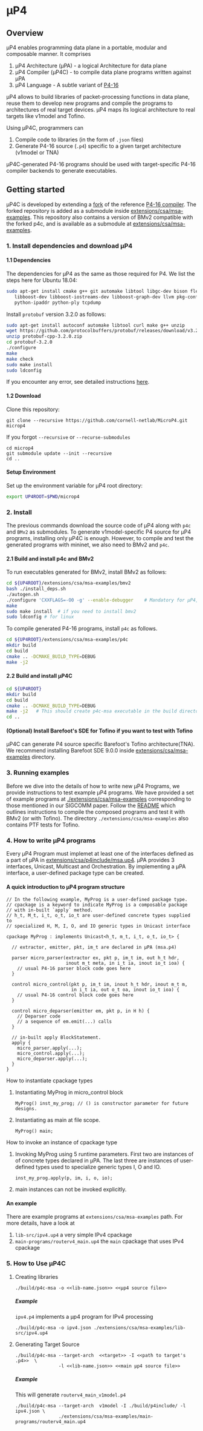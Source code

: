 # μP4 

## Overview
μP4 enables programming data plane in a portable, modular and composable manner. 
It comprises 
1. μP4 Architecture (μPA) - a logical Architecture for data plane
2. μP4 Compiler (μP4C) - to compile data plane programs written against μPA 
3. μP4 Language - A subtle variant of [P4-16](https://p4.org/p4-spec/docs/P4-16-v1.2.1.html)

μP4 allows to build libraries of packet-processing functions in data plane, reuse 
them to develop new programs and compile the programs to architectures of real 
target devices. μP4 maps its logical architecture to real targets like v1model and Tofino.

Using μP4C, programmers can 
1. Compile code to libraries (in the form of `.json` files)
2. Generate P4-16 source (`.p4`) specific to a given target architecture (v1model or TNA)

μP4C-generated P4-16 programs should be used with target-specific P4-16 compiler backends to generate executables.


## Getting started
μP4C is developed by extending a [fork](https://github.com/hksoni/p4c) of the reference
[P4-16 compiler](https://github.com/p4lang/p4c). The forked repository is
added as a submodule inside [extensions/csa/msa-examples](https://github.com/cornell-netlab/MicroP4/tree/master/extensions/csa/msa-examples).
This repository also contains a version of BMv2 compatible with the forked p4c, and is available as a submodule at [extensions/csa/msa-examples](https://github.com/hksoni/behavioral-model/tree/ed0174d54fc12f28b3b7371a7613d6303143daea).

### 1. Install dependencies and download μP4
#### 1.1 Dependencies
The dependencies for μP4 as the same as those required for P4. We list the steps here for Ubuntu 18.04:
```bash
sudo apt-get install cmake g++ git automake libtool libgc-dev bison flex libfl-dev libgmp-dev \
   libboost-dev libboost-iostreams-dev libboost-graph-dev llvm pkg-config python python-scapy \
   python-ipaddr python-ply tcpdump
```

Install `protobuf` version 3.2.0 as follows:
```bash
sudo apt-get install autoconf automake libtool curl make g++ unzip
wget https://github.com/protocolbuffers/protobuf/releases/download/v3.2.0/protobuf-cpp-3.2.0.zip
unzip protobuf-cpp-3.2.0.zip
cd protobuf-3.2.0
./configure
make
make check
sudo make install
sudo ldconfig
```
If you encounter any error, see detailed instructions [here](https://github.com/hksoni/p4c#dependencies).



#### 1.2 Download
Clone this repository: 
```
git clone --recursive https://github.com/cornell-netlab/MicroP4.git microp4 
```

If you forgot `--recursive` or `--recurse-submodules`
```
cd microp4
git submodule update --init --recursive
cd ..
```

#### Setup Environment
Set up the environment variable for μP4 root directory:
```bash
export UP4ROOT=$PWD/microp4
```


### 2. Install 
The previous commands download the source code of μP4 along with `p4c` and `BMv2` as submodules.
To generate v1model-specific P4 source for μP4 programs, installing only μP4C is enough.
However, to compile and test the generated programs with mininet, we also need to BMv2 and `p4c`.

#### 2.1 Build and install p4c and BMv2
To run executables generated for BMv2, install BMv2 as follows:
```bash
cd ${UP4ROOT}/extensions/csa/msa-examples/bmv2
bash ./install_deps.sh
./autogen.sh
./configure 'CXXFLAGS=-O0 -g' --enable-debugger    # Mandatory for μP4, because I will need logs in error scenarios. :)
make
sudo make install  # if you need to install bmv2
sudo ldconfig # for linux
```

To compile generated P4-16 programs, install `p4c` as follows.
```bash
cd ${UP4ROOT}/extensions/csa/msa-examples/p4c
mkdir build
cd build
cmake .. -DCMAKE_BUILD_TYPE=DEBUG 
make -j2
```

#### 2.2 Build and install μP4C
```bash
cd ${UP4ROOT}
mkdir build
cd build
cmake .. -DCMAKE_BUILD_TYPE=DEBUG  
make -j2   # This should create p4c-msa executable in the build directory 
cd ..
```

#### (Optional) Install Barefoot's SDE for Tofino if you want to test with Tofino
μP4C can generate P4 source specific Barefoot's Tofino architecture(TNA).
We recommend installing Barefoot SDE 9.0.0 inside [extensions/csa/msa-examples](https://github.com/cornell-netlab/MicroP4/tree/master/extensions/csa/msa-examples) directory.




### 3. Running examples
Before we dive into the details of how to write new μP4 Programs, we provide instructions to test example μP4 programs.
We have provided a set of example programs at [./extensions/csa/msa-examples](https://github.com/cornell-netlab/MicroP4/tree/master/extensions/csa/msa-examples) corresponding to those mentioned in our SIGCOMM paper.
Follow the [README](https://github.com/cornell-netlab/MicroP4/tree/master/extensions/csa/msa-examples/README.md) which outlines instructions to compile the composed programs and test it with BMv2 (or with Tofino). The directory `./extensions/csa/msa-examples` also contains PTF tests for Tofino.


### 4. How to write μP4 programs
Every μP4 Program must implemet at least one of the interfaces defined as a part of 
μPA in [extensions/csa/p4include/msa.up4](https://github.com/cornell-netlab/MicroP4/blob/master/extensions/csa/p4include/msa.up4). 
μPA provides 3 interfaces, Unicast, Multicast and Orchestration. By implementing a μPA interface, a user-defined package type can be created. 

#### A quick introduction to μP4 program structure
```
// In the following example, MyProg is a user-defined package type.
// cpackage is a keyword to indicate MyProg is a composable package 
// with in-built `apply` method.
// h_t, M_t, i_t, o_t, io_t are user-defined concrete types supplied to 
// specialized H, M, I, O, and IO generic types in Unicast interface

cpackage MyProg : implements Unicast<h_t, m_t, i_t, o_t, io_t> {

  // extractor, emitter, pkt, im_t are declared in μPA (msa.p4)
  
  parser micro_parser(extractor ex, pkt p, im_t im, out h_t hdr,          
                      inout m_t meta, in i_t ia, inout io_t ioa) {
    // usual P4-16 parser block code goes here
  }
  
  control micro_control(pkt p, im_t im, inout h_t hdr, inout m_t m,   
                        in i_t ia, out o_t oa, inout io_t ioa) {
    // usual P4-16 control block code goes here
  }
  
  control micro_deparser(emitter em, pkt p, in H h) {
    // Deparser code
    // a sequence of em.emit(...) calls
  }
  
  // in-built apply BlockStatement.
  apply {
    micro_parser.apply(...);
    micro_control.apply(...);
    micro_deparser.apply(...);
  }
}
```

How to instantiate cpackage types
   1. Instantiating MyProg in micro_control block
      ```
      MyProg() inst_my_prog; // () is constructor parameter for future designs.
      ```
   2. Instantiating as main at file scope.
      ```
      MyProg() main; 
      ```

How to invoke an instance of cpackage type

   1. Invoking MyProg using 5 runtime parameters. 
      First two are instances of of concrete types declared in μPA.
      The last three are instances of user-defined types used 
      to specialize generic types I, O and IO. 
      ```
      inst_my_prog.apply(p, im, i, o, io); 
      ```

   2. main instances can not be invoked explicitly.

#### An example
There are example programs at `extensions/csa/msa-examples` path.
For more details, have a look at
   1. `lib-src/ipv4.up4` a very simple IPv4 cpackage
   2. `main-programs/routerv4_main.up4` the `main` cpackage that uses IPv4 cpackage


### 5. How to Use μP4C
   1. Creating libraries
      ```
      ./build/p4c-msa -o <<lib-name.json>> <<μp4 source file>>
      ```
      ##### Example
      `ipv4.p4` implements a μp4 program for IPv4 processing
      ```
      ./build/p4c-msa -o ipv4.json ./extensions/csa/msa-examples/lib-src/ipv4.up4
      ```

   2. Generating Target Source
      ```
      ./build/p4c-msa --target-arch  <<target>> -I <<path to target's .p4>>  \
                      -l <<lib-name.json>> <<main μp4 source file>>
      ```
      ##### Example
      This will generate `routerv4_main_v1model.p4`
      ```
      ./build/p4c-msa --target-arch  v1model -I ./build/p4include/ -l ipv4.json \
                      ./extensions/csa/msa-examples/main-programs/routerv4_main.up4
      ```

